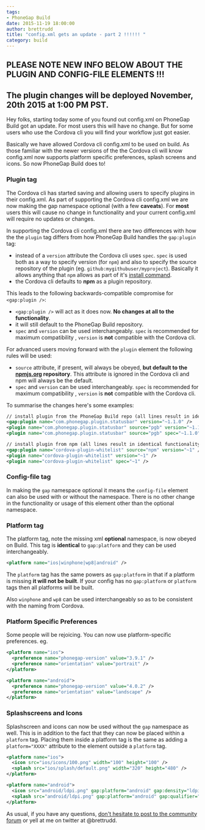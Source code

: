 ```yaml
---
tags:
- PhoneGap Build
date: 2015-11-19 18:00:00
author: brettrudd
title: "config.xml gets an update - part 2 !!!!!! "
category: build
---
```


## PLEASE NOTE NEW INFO BELOW ABOUT THE PLUGIN AND CONFIG-FILE ELEMENTS !!!

## The plugin changes will be deployed November, 20th 2015 at 1:00 PM PST.

Hey folks, starting today some of you found out config.xml on PhoneGap Build got an update. For most users this will have no change. But for some users who use the Cordova cli you will find your workflow just got easier.

Basically we have allowed Cordova cli config.xml to be used on build.  As those familiar with the newer versions of the the Cordova cli will know config.xml now supports platform specific preferences, splash screens and icons.  So now PhoneGap Build does to!

### Plugin tag

The Cordova cli has started saving and allowing users to specify plugins in their config.xml.  As part of supporting the Cordova cli config.xml we are now making the gap namespace optional (with a few **caveats**).  For **most** users this will cause no change in functionality and your current config.xml will require no updates or changes.

In supporting the Cordova cli config.xml there are two differences with how the the `plugin` tag differs from how PhoneGap Build handles the `gap:plugin` tag:

* instead of a `version` attribute the Cordova cli uses `spec`. `spec` is used both as a way to specify version (for `npm`) and also to specify the source repository of the plugin (eg. `github:mygithubuser/myproject`). Basically it allows anything that `npm` allows as part of it's [install command](https://docs.npmjs.com/cli/install).
* the Cordova cli defaults to **npm** as a plugin repository.

This leads to the following backwards-compatible compromise for `<gap:plugin />`:

* `<gap:plugin />` will act as it does now.  **No changes at all to the functionality**.
* it will still default to the PhoneGap Build repository.
* `spec` and `version` can be used interchangeably. `spec` is recommended for maximum compatibility , `version` is **not** compatible with the Cordova cli.

For advanced users moving forward with the `plugin` element the following rules will be used:

* `source` attribute, if present, will always be obeyed, **but default to the [npmjs.org](https://www.npmjs.org) repository**.  This attribute is ignored in the Cordova cli and npm will always be the default.
* `spec` and `version` can be used interchangeably. `spec` is recommended for maximum compatibility , `version` is **not** compatible with the Cordova cli.

To summarise the changes here's some examples:

```xml
// install plugin from the PhoneGap Build repo (all lines result in identical functionality)
<gap:plugin name="com.phonegap.plugin.statusbar" version="~1.1.0" />
<plugin name="com.phonegap.plugin.statusbar" source="pgb" version="~1.1.0" />
<plugin name="com.phonegap.plugin.statusbar" source="pgb" spec="~1.1.0" />

// install plugin from npm (all lines result in identical functionality)
<gap:plugin name="cordova-plugin-whitelist" source="npm" version="~1" />
<plugin name="cordova-plugin-whitelist" version="~1" />
<plugin name="cordova-plugin-whitelist" spec="~1" />
```

### Config-file tag

In making the `gap` namespace optional it means the `config-file` element can also be used with or
without the namespace. There is no other change in the functionality or usage of this element other than the optional namespace.

### Platform tag

The platform tag, note the missing xml **optional** namespace, is now obeyed on Build.  This tag is **identical** to `gap:platform` and they can be used interchangeably.

```xml
<platform name="ios|winphone|wp8|android" />
```

The `platform` tag has the same powers as `gap:platform` in that if a platform is missing **it will not be built**. If your config has no `gap:platform` or `platform` tags then all platforms will be built.

Also `winphone` and `wp8` can be used interchangeably so as to be consistent with the naming from Cordova.

### Platform Specific Preferences

Some people will be rejoicing.  You can now use platform-specific preferences.  eg.

```xml
<platform name="ios">
  <preference name="phonegap-version" value="3.9.1" />
  <preference name="orientation" value="portrait" />
</platform>

<platform name="android">
  <preference name="phonegap-version" value="4.0.2" />
  <preference name="orientation" value="landscape" />
</platform>
```

### Splashscreens and Icons

Splashscreen and icons can now be used without the `gap` namespace as well. This is in addition to the fact that they can now be placed within a `platform` tag. Placing them inside a platform tag is the same as adding a `platform="XXXX"` attribute to the element outside a `platform` tag.

```xml
<platform name="ios">
  <icon src="ios/icons/100.png" width="100" height="100" />
  <splash src="ios/splash/default.png" width="320" height="480" />
</platform>

<platform name="android">
  <icon src="android/ldpi.png" gap:platform="android" gap:density="ldpi" />
  <splash src="android/ldpi.png" gap:platform="android" gap:qualifier="lhdpi" />
</platform>
```

As usual, if you have any questions, <a href="https://community.phonegap.com">don't hesitate to post to the community forum</a> or yell at me on twitter at @brettrudd.
